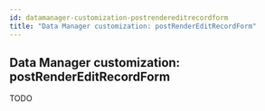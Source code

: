 ```yaml
---
id: datamanager-customization-postrendereditrecordform
title: "Data Manager customization: postRenderEditRecordForm"
---
```


## Data Manager customization: postRenderEditRecordForm

TODO

